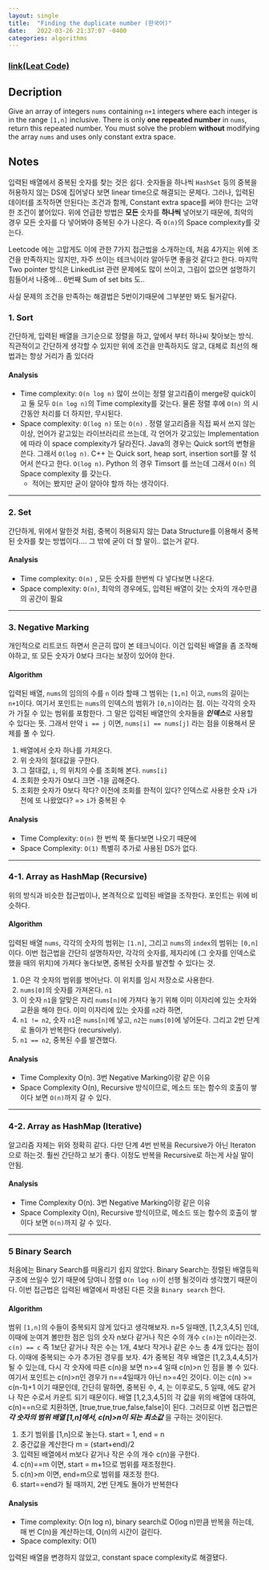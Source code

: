 ```yaml
---
layout: single
title:  "Finding the duplicate number (한국어)"
date:   2022-03-26 21:37:07 -0400
categories: algorithms
---
```

### [link(Leat Code)](https://leetcode.com/problems/find-the-duplicate-number/)
## Decription
Give an array of integers `nums` containing `n+1` integers where each integer is in the range `[1,n]` inclusive.
There is only **one repeated number** in `nums`, return this repeated number.
You must solve the problem **without** modifying the array `nums` and uses only constant extra space.

## Notes
입력된 배열에서 중복된 숫자를 찾는 것은 쉽다. 숫자들을 하나씩 `HashSet` 등의 중복을 허용하지 않는 DS에 집어넣다 보면 linear time으로 해결되는 문제다. 그러나, 입력된 데이터를 조작하면 안된다는 조건과 함께, Constant extra space를 써야 한다는 고약한 조건이 붙어있다. 위에 언급한 방법은 **모든** 숫자를 **하나씩** 넣어보기 때문에, 최악의 경우 모든 숫자를 다 넣어봐야 중복된 수가 나온다. 즉 `O(n)`의 Space complexity를 갖는다.

Leetcode 에는 고맙게도 이에 관한 7가지 접근법을 소개하는데, 처음 4가지는 위에 조건을 만족하지는 않지만, 자주 쓰이는 테크닉이라 알아두면 좋을것 같다고 한다. 마지막 Two pointer 방식은 LinkedList 관련 문제에도 많이 쓰이고, 그림이 없으면 설명하기 힘들어서 나중에... 6번째 Sum of set bits 도..

사실 문제의 조건을 만족하는 해결법은 5번이기때문에 그부분만 봐도 될거같다.

### 1. Sort
간단하게, 입력된 배열을 크기순으로 정렬을 하고, 앞에서 부터 하나씨 찾아보는 방식. 직관적이고 간단하게 생각할 수 있지만 위에 조건을 만족하지도 않고, 대체로 최선의 해법과는 항상 거리가 좀 있더라

#### Analysis
- Time complexity: `O(n log n)` 많이 쓰이는 정렬 알고리즘이 merge랑 quick이고 둘 모두 `O(n log n)`의 Time complexity를 갖는다. 물론 정렬 후에 `O(n)` 의 시간동안 처리를 더 하지만, 무시된다.
- Space complexity: `O(log n)` 또는 `O(n)` . 정렬 알고리즘을 직접 짜서 쓰지 않는이상, 언어가 같고있는 라이브러리르 쓰는데, 각 언어가 갖고있는 Implementation에 따라 이 space complexity가 달라진다. Java의 경우는 Quick sort의 변형을 쓴다. 그래서 `O(log n)`. C++ 는 Quick sort, heap sort, insertion sort를 잘 섞어서 쓴다고 한다. `O(log n)`. Python 의 경우 Timsort 를 쓰는데 그래서 `O(n)` 의 Space complexity 를 갖는다. 
  - 적어는 봤지만 굳이 알아야 할까 하는 생각이다.
 
---

### 2. Set
간단하게, 위에서 말한것 처럼, 중복이 허용되지 않는 Data Structure를 이용해서 중복된 숫자를 찾는 방법이다.... 그 밖에 굳이 더 할 말이.. 없는거 같다.

#### Analysis
- Time complexity: `O(n)` , 모든 숫자를 한번씩 다 넣다보면 나온다.
- Space complexity: `O(n)`, 최악의 경우에도, 입력된 배열이 갖는 숫자의 개수만큼의 공간이 필요

---

### 3. Negative Marking
개인적으로 리트코드 하면서 은근히 많이 본 테크닉이다. 이건 입력된 배열을 좀 조작해야하고, 또 모든 숫자가 0보다 크다는 보장이 있어야 한다.

#### Algorithm
입력된 배열, `nums`의 임의의 수를 `n` 이라 할때 그 범위는 `[1,n]` 이고, `nums`의 길이는 `n+1`이다. 여기서 포인트는 `nums`의 인덱스의 범위가 `[0,n]`이라는 점. 이는 각각의 숫자가 가질 수 있는 범위를 포함한다. 그 말은 입력된 배열안의 숫자들을 ***인덱스***로 사용할 수 있다는 뜻. 그래서 만약 `i == j` 이면, `nums[i] == nums[j]` 라는 점을 이용해서 문제를 풀 수 있다.

1. 배열에서 숫자 하나를 가져온다.
2. 위 숫자의 절대값을 구한다.
3. 그 절대값, `i`, 의 위치의 수를 조회해 본다. `nums[i]`
4. 조회한 숫자가 0보다 크면 -1을 곱해준다.
5. 조회한 숫자가 0보다 작다? 이전에 조회를 한적이 있다? 인덱스로 사용한 숫자 `i`가 전에 또 나왔었다? => `i`가 중복된 수

#### Analysis
- Time Complexity: `O(n)` 한 번씩 쭉 돌다보면 나오기 때문에
- Space Complexity: `O(1)` 특별히 추가로 사용된 DS가 없다.

---

### 4-1. Array as HashMap (Recursive)
위의 방식과 비슷한 접근법이나, 본격적으로 입력된 배열을 조작한다. 포인트는 위에 비슷하다. 

#### Algorithm
입력된 배열 `nums`, 각각의 숫자의 범위는 `[1.n]`, 그리고 `nums`의 `index`의 범위는 `[0,n]`이다. 이번 접근법을 간단히 설명하자만, 각각의 숫자를, 제자리에 (그 숫자를 인덱스로 했을 때의 위치)에 가져다 놓다보면, 중복된 숫자를 발견할 수 있다는 것.

1. 0은 각 숫자의 범위를 벗어난다. 이 위치를 임시 저장소로 사용한다.
2. `nums[0]`의 숫자를 가져온다. `n1`
3. 이 숫자 `n1`을 알맞은 자리 `nums[n]`에 가져다 놓기 위해 이미 이자리에 있는 숫자와 교환을 해야 한다. 이미 이자리에 있는 숫자를 `n2`라 하면,
4. `n1 != n2`, 숫자 `n1`은 `nums[n]`에 넣고, `n2`는 `nums[0]`에 넣어둔다. 그리고 2번 단계로 돌아가 반복한다 (recursively).
5. `n1 == n2`, 중복된 수를 발견했다.

#### Analysis
- Time Complexity O(n). 3번 Negative Marking이랑 같은 이유
- Space Complexity O(n), Recursive 방식이므로, 메소드 또는 함수의 호출이 쌓이다 보면 `O(n)`까지 갈 수 있다.

---

### 4-2. Array as HashMap (Iterative)
알고리즘 자체는 위와 정확히 같다. 다만 단계 4번 반복을 Recursive가 아닌 Iteraton으로 하는것. 훨씬 간단하고 보기 좋다. 이정도 반복을 Recursive로 하는게 사실 말이 안됨.

#### Analysis
- Time Complexity O(n). 3번 Negative Marking이랑 같은 이유
- Space Complexity O(n), Recursive 방식이므로, 메소드 또는 함수의 호출이 쌓이다 보면 `O(n)`까지 갈 수 있다.

---

### 5 Binary Search
처음에는 Binary Search를 떠올리기 쉽지 않았다. Binary Search는 정렬된 배열등읙 구조에 쓰일수 있기 때문에 당여니 정렬 `O(n log n)`이 선행 될것이라 생각했기 때문이다. 이번 접근법은 입력된 배열에서 파생된 다른 것을 `Binary search` 한다.

#### Algorithm
범위 `[1,n]`의 수들이 중복되지 않게 있다고 생각해보자. n=5 일때엔, [1,2,3,4,5] 인데, 이때에 눈여겨 볼만한 점은 임의 숫자 n보다 같거나 작은 수의 개수 `c(n)`는 n이라는것. `c(n) == c` 즉 1보단 같거나 작은 수는 1개, 4보다 작거나 같은 수느 총 4개 있다는 점이다. 
이때에 중복되는 수가 추가된 경우를 보자. 4가 중복된 격우 배열은 [1,2,3,4,4,5]가 될 수 있는데, 다시 각 숫자에 따른 c(n)을 보면 n>=4 일때 c(n)>n 인 점을 볼 수 있다. 여기서 포인트는 c(n)>n인 경우가 n==4일때가 아닌 n>=4인 것이다. 이는 c(n) >= c(n-1)+1 이기 때문인데, 간단히 말하면, 중복된 수, 4, 는 이후로도, 5 일때, 에도 같거나 작은 수로서 카운트 되기 때문이다.
배열 [1,2,3,4,5]의 각 값을 위의 배열에 대하여, c(n)==n으로 치환하면, [true,true,true,false,false]이 된다. 그러므로 이번 접근법은 ***각 숫자의 범위 배열 [1,n]에서, c(n)>n이 되는 최소값*** 을 구하는 것이된다.

1. 초기 범위를 [1,n]으로 놓는다. start = 1, end = n
2. 중간값을 계산한다 m = (start+end)/2
3. 입력된 배열에서 m보다 같거나 작은 수의 개수 c(n)을 구한다.
4. c(n)==m 이면, start = m+1으로 범위를 재조정한다.
5. c(n)>m 이면, end=m으로 범위를 재조정 한다.
6. start==end가 될 때까지, 2번 단계도 돌아가 반복한다
#### Analysis
- Time complexity: O(n log n), binary search로 O(log n)만큼 반복을 하는데, 매 번 C(n)을 계산하는데, O(n)의 시간이 걸린다.
- Space complexity: O(1)

입력된 배열을 변경하지 않았고, constant space complexity로 해결됐다.
